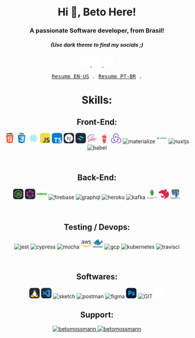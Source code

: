 <h1 align="center">Hi 👋, Beto Here!</h1>
<h3 align="center">A passionate Software developer, from Brasil!</h3>
<h5 align="center">(Use dark theme to find my socials ;)</h5>

<p align="center">
<a href="https://linkedin.com/in/gilbertomossmann/"> <img alt="Beto M | LinkedIn" width="28" src="https://github.com/Aakarsh-B/trying-repos/blob/master/linkedin.svg" /> </a>
<a href="https://instagram.com/gilbertomossmann"> <img alt="Beto M | Instagram" width="28" src="https://github.com/Aakarsh-B/trying-repos/blob/master/insta.svg" /> </a>
<a href="http://beto.dev.br/"> <img alt="Beto M | WebSite" width="28" src="https://github.com/Aakarsh-B/trying-repos/blob/master/www.svg" /> </a>
</p>

<p align="center">
  <samp>
    <a href="https://github.com/betomossmann/resume/blob/main/README.md">Resume EN-US</a> .
    <a href="https://github.com/betomossmann/resume/blob/main/README-br.md">Resume PT-BR</a> .
  </samp>
</p>

<h1 align="center">Skills:</h1>

<h2 align="center">Front-End:</h2>

<p align="center">
<a> <img alt="html5" width="28" src="https://raw.githubusercontent.com/devicons/devicon/master/icons/html5/html5-original-wordmark.svg" /> </a>
<a> <img alt="css3" width="28" src="https://raw.githubusercontent.com/devicons/devicon/master/icons/css3/css3-original-wordmark.svg" /> </a> 
<a> <img alt="REACT" width="28" src="https://raw.githubusercontent.com/github/explore/80688e429a7d4ef2fca1e82350fe8e3517d3494d/topics/react/react.png" /></a>
<a> <img alt="JAVASCRIPT" width="28" src="https://raw.githubusercontent.com/tandpfun/skill-icons/main/icons/JavaScript.svg"/> </a>
<a> <img alt="TYPESCRIPT" width="28" src="https://raw.githubusercontent.com/tandpfun/skill-icons/main/icons/TypeScript.svg" /></a>
<a> <img alt="NEXTJS" width="28" src="https://raw.githubusercontent.com/tandpfun/skill-icons/main/icons/NextJS-Dark.svg"/> </a>
<a> <img alt="TailwindCSS" width="28" src="https://raw.githubusercontent.com/tandpfun/skill-icons/main/icons/TailwindCSS-Dark.svg"/> </a>
<a> <img alt="sass" width="28" src="https://raw.githubusercontent.com/devicons/devicon/master/icons/sass/sass-original.svg" /> </a> 
<a> <img alt="gulp" width="28" src="https://raw.githubusercontent.com/devicons/devicon/master/icons/gulp/gulp-plain.svg" /> </a> 
<a> <img alt="redux" width="28" src="https://raw.githubusercontent.com/devicons/devicon/master/icons/redux/redux-original.svg" /> </a> 
<a> <img alt="materialize" width="28" src="https://raw.githubusercontent.com/prplx/svg-logos/5585531d45d294869c4eaab4d7cf2e9c167710a9/svg/materialize.svg" /> </a> 
<a> <img alt="webpack" width="28" src="https://raw.githubusercontent.com/devicons/devicon/d00d0969292a6569d45b06d3f350f463a0107b0d/icons/webpack/webpack-original-wordmark.svg" /> </a>
<a> <img alt="nuxtjs" width="28" src="https://www.vectorlogo.zone/logos/nuxtjs/nuxtjs-icon.svg" /> </a> 
<a> <img alt="babel" width="28" src="https://www.vectorlogo.zone/logos/babeljs/babeljs-icon.svg" /> </a> 
</p>

</br>

<h2 align="center">Back-End:</h2>

<p align="center">
<a> <img alt="NODEJS" width="28" src="https://raw.githubusercontent.com/tandpfun/skill-icons/main/icons/NodeJS-Dark.svg"/> </a>
<a> <img alt="GRAPHQL" width="28" src="https://raw.githubusercontent.com/tandpfun/skill-icons/main/icons/GraphQL-Dark.svg"/> </a>
<a> <img alt="nginx" width="28" src="https://raw.githubusercontent.com/devicons/devicon/master/icons/nginx/nginx-original.svg" /> </a> 
<a> <img alt="firebase" width="28" src="https://www.vectorlogo.zone/logos/firebase/firebase-icon.svg" /> </a> 
<a> <img alt="graphql" width="28" src="https://www.vectorlogo.zone/logos/graphql/graphql-icon.svg" /> </a> 
<a> <img alt="heroku" width="28" src="https://www.vectorlogo.zone/logos/heroku/heroku-icon.svg" /> </a> 
<a> <img alt="kafka" width="28" src="https://www.vectorlogo.zone/logos/apache_kafka/apache_kafka-icon.svg" /> </a> 
<a> <img alt="mongodb" width="28" src="https://raw.githubusercontent.com/devicons/devicon/master/icons/mongodb/mongodb-original-wordmark.svg" /> </a> 
<a> <img alt="nestjs" width="28" src="https://raw.githubusercontent.com/devicons/devicon/master/icons/nestjs/nestjs-plain.svg" /> </a> 
<a> <img alt="postgresql" width="28" src="https://raw.githubusercontent.com/devicons/devicon/master/icons/postgresql/postgresql-original-wordmark.svg" /> </a> 
</p>

</br>

<h2 align="center">Testing / Devops:</h2>

<p align="center">
<a> <img alt="jest" width="28" src="https://www.vectorlogo.zone/logos/jestjsio/jestjsio-icon.svg" /> </a> 
<a> <img alt="cypress" width="28" src="https://raw.githubusercontent.com/simple-icons/simple-icons/6e46ec1fc23b60c8fd0d2f2ff46db82e16dbd75f/icons/cypress.svg" /> </a> 
<a> <img alt="mocha" width="28" src="https://www.vectorlogo.zone/logos/mochajs/mochajs-icon.svg" /> </a> 
<a> <img alt="aws" width="28" src="https://raw.githubusercontent.com/devicons/devicon/master/icons/amazonwebservices/amazonwebservices-original-wordmark.svg" /> </a> 
<a> <img alt="docker" width="28" src="https://raw.githubusercontent.com/devicons/devicon/master/icons/docker/docker-original-wordmark.svg" /> </a> 
<a> <img alt="gcp" width="28" src="https://www.vectorlogo.zone/logos/google_cloud/google_cloud-icon.svg" /> </a> 
<a> <img alt="kubernetes" width="28" src="https://www.vectorlogo.zone/logos/kubernetes/kubernetes-icon.svg" /> </a> 
<a> <img alt="travisci" width="28" src="https://www.vectorlogo.zone/logos/travis-ci/travis-ci-icon.svg" /> </a> 
</p>

<br />

<h2 align="center">Softwares:</h2>

<p align="center">
<a> <img alt="Linux" width="28" src="https://raw.githubusercontent.com/tandpfun/skill-icons/main/icons/Linux-Dark.svg" /> </a> 
<a> <img alt="Visual Studio Code" width="28" src="https://raw.githubusercontent.com/tandpfun/skill-icons/main/icons/VSCode-Dark.svg" /> </a> 
<a> <img alt="sketch" width="28" src="https://www.vectorlogo.zone/logos/sketchapp/sketchapp-icon.svg" /> </a> 
<a> <img alt="postman" width="28" src="https://www.vectorlogo.zone/logos/getpostman/getpostman-icon.svg" /> </a>
<a> <img alt="figma" width="28" src="https://www.vectorlogo.zone/logos/figma/figma-icon.svg" /> </a> 
<a> <img alt="Photoshop" width="28" src="https://raw.githubusercontent.com/tandpfun/skill-icons/main/icons/Photoshop.svg" /> </a>
<a> <img alt="GIT" width="28" src="https://www.vectorlogo.zone/logos/git-scm/git-scm-icon.svg"/> </a>
<a> <img alt="GITHUB" width="28" src="https://github.com/Aakarsh-B/trying-repos/blob/master/github.svg" /> </a>

</P>

<h2 align="center">Support:</h2>

<p align="center">
<a href="https://www.buymeacoffee.com/betomossmann"><img src="https://cdn.buymeacoffee.com/buttons/v2/default-yellow.png" height="40" width="168" alt="betomossmann" /> </a>
<a href="https://ko-fi.com/betomossmann"> <img src="https://cdn.ko-fi.com/cdn/kofi3.png?v=3" height="40" width="168" alt="betomossmann" /> </a>
</p>
